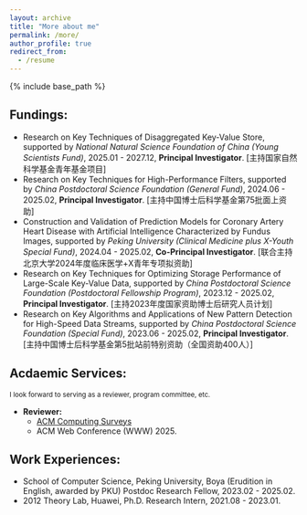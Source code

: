 ```yaml
---
layout: archive
title: "More about me"
permalink: /more/
author_profile: true
redirect_from:
  - /resume
---
```


{% include base_path %}

## Fundings:
  - Research on Key Techniques of Disaggregated Key-Value Store, supported by *National Natural Science Foundation of China (Young Scientists Fund)*, 2025.01 - 2027.12, **Principal Investigator**. [主持国家自然科学基金青年基金项目]
  - Research on Key Techniques for High-Performance Filters, supported by *China Postdoctoral Science Foundation (General Fund)*, 2024.06 - 2025.02, **Principal Investigator**. [主持中国博士后科学基金第75批面上资助]
  - Construction and Validation of Prediction Models for Coronary Artery Heart Disease with Artificial Intelligence Characterized by Fundus Images, supported by *Peking University (Clinical Medicine plus X-Youth Special Fund)*, 2024.04 - 2025.02, **Co-Principal Investigator**. [联合主持北京大学2024年度临床医学+X青年专项拟资助]
  - Research on Key Techniques for Optimizing Storage Performance of Large-Scale Key-Value Data, supported by *China Postdoctoral Science Foundation (Postdoctoral Fellowship Program)*, 2023.12 - 2025.02, **Principal Investigator**. [主持2023年度国家资助博士后研究人员计划]
  - Research on Key Algorithms and Applications of New Pattern Detection for High-Speed Data Streams, supported by *China Postdoctoral Science Foundation (Special Fund)*, 2023.06 - 2025.02, **Principal Investigator**. [主持中国博士后科学基金第5批站前特别资助（全国资助400人）]

## Acdaemic Services:
<small>I look forward to serving as a reviewer, program committee, etc.</small>
  - **Reviewer:** 
      - [ACM Computing Surveys](https://dl.acm.org/journal/csur)
      - ACM Web Conference (WWW) 2025.

## Work Experiences:
  - School of Computer Science, Peking University, Boya (Erudition in English, awarded by PKU) Postdoc Research Fellow, 2023.02 - 2025.02.
  - 2012 Theory Lab, Huawei, Ph.D. Research Intern, 2021.08 - 2023.01.
